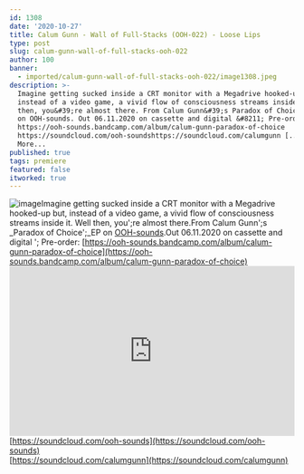 ```yaml
---
id: 1308
date: '2020-10-27'
title: Calum Gunn - Wall of Full-Stacks (OOH-022) - Loose Lips
type: post
slug: calum-gunn-wall-of-full-stacks-ooh-022
author: 100
banner:
  - imported/calum-gunn-wall-of-full-stacks-ooh-022/image1308.jpeg
description: >-
  Imagine getting sucked inside a CRT monitor with a Megadrive hooked-up but,
  instead of a video game, a vivid flow of consciousness streams inside it. Well
  then, you&#39;re almost there. From Calum Gunn&#39;s Paradox of Choice&nbsp;EP
  on OOH-sounds. Out 06.11.2020 on cassette and digital &#8211; Pre-order:
  https://ooh-sounds.bandcamp.com/album/calum-gunn-paradox-of-choice
  https://soundcloud.com/ooh-soundshttps://soundcloud.com/calumgunn [...]Read
  More...
published: true
tags: premiere
featured: false
itworked: true
---
```

![image](../imported/calum-gunn-wall-of-full-stacks-ooh-022/image1308.jpeg)Imagine getting sucked inside a CRT monitor with a Megadrive hooked-up but, instead of a video game, a vivid flow of consciousness streams inside it. Well then, you';re almost there.From Calum Gunn';s _Paradox of Choice';_EP on [OOH-sounds](https://ooh-sounds.bandcamp.com/music).Out 06.11.2020 on cassette and digital '; Pre-order: [](https://ooh-sounds.bandcamp.com/album/calum-gunn-paradox-of-choice)[https://ooh-sounds.bandcamp.com/album/calum-gunn-paradox-of-choice](https://ooh-sounds.bandcamp.com/album/calum-gunn-paradox-of-choice)<iframe width='100%' height='300' scrolling='no' frameborder='no' allow='autoplay' src='https://w.soundcloud.com/player/?url=https%3A//api.soundcloud.com/tracks/918587497&color=%23ff5500&auto_play=false&hide_related=false&show_comments=true&show_user=true&show_reposts=false&show_teaser=true'></iframe>[https://soundcloud.com/ooh-sounds](https://soundcloud.com/ooh-sounds)  
[https://soundcloud.com/calumgunn](https://soundcloud.com/calumgunn)